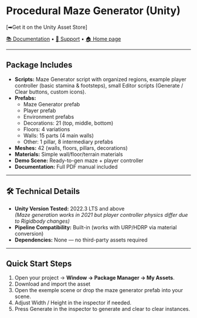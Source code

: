 # Procedural Maze Generator (Unity)

[➡Get it on the Unity Asset Store]

[📚 Documentation](./MazeGeneratorDoc.pdf/) • [💬 Support](./support.md/) • [🏠 Home page](../)  

---

## Package Includes
- **Scripts:** Maze Generator script with organized regions, example player controller (basic stamina & footsteps), small Editor scripts (Generate / Clear buttons, custom icons).
- **Prefabs:**
  - Maze Generator prefab
  - Player prefab
  - Environment prefabs
  - Decorations: 21 (top, middle, bottom)
  - Floors: 4 variations
  - Walls: 15 parts (4 main walls)
  - Other: 1 pillar, 8 intermediary prefabs
- **Meshes:** 42 (walls, floors, pillars, decorations)
- **Materials:** Simple wall/floor/terrain materials
- **Demo Scene:** Ready-to-gen maze + player controller
- **Documentation:** Full PDF manual included

---

## 🛠 Technical Details
- **Unity Version Tested:** 2022.3 LTS and above  
  *(Maze generation works in 2021 but player controller physics differ due to Rigidbody changes)*
- **Pipeline Compatibility:** Built-in (works with URP/HDRP via material conversion)  
- **Dependencies:** None — no third-party assets required

---

## Quick Start Steps
1. Open your project → **Window → Package Manager → My Assets**.
2. Download and import the asset
3. Open the exemple scene or drop the maze generator prefab into your scene.
4. Adjust Width / Height in the inspector if needed.
5. Press Generate in the inspector to generate and clear to clear instances.





